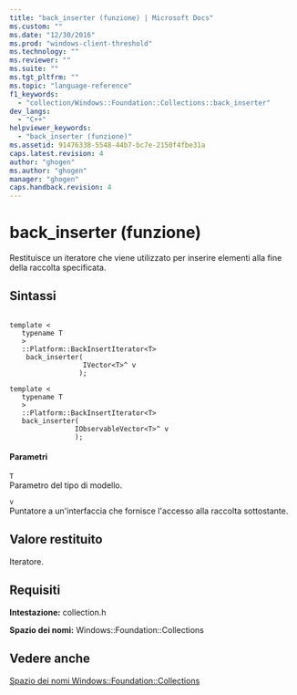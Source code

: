 ```yaml
---
title: "back_inserter (funzione) | Microsoft Docs"
ms.custom: ""
ms.date: "12/30/2016"
ms.prod: "windows-client-threshold"
ms.technology: ""
ms.reviewer: ""
ms.suite: ""
ms.tgt_pltfrm: ""
ms.topic: "language-reference"
f1_keywords: 
  - "collection/Windows::Foundation::Collections::back_inserter"
dev_langs: 
  - "C++"
helpviewer_keywords: 
  - "back_inserter (funzione)"
ms.assetid: 91476338-5548-44b7-bc7e-2150f4fbe31a
caps.latest.revision: 4
author: "ghogen"
ms.author: "ghogen"
manager: "ghogen"
caps.handback.revision: 4
---
```

# back_inserter (funzione)
Restituisce un iteratore che viene utilizzato per inserire elementi alla fine della raccolta specificata.  
  
## Sintassi  
  
```  
  
template <  
   typename T  
   >  
   ::Platform::BackInsertIterator<T>   
    back_inserter(  
                  IVector<T>^ v  
                 );  
  
template <  
   typename T  
   >  
   ::Platform::BackInsertIterator<T>   
   back_inserter(  
                IObservableVector<T>^ v  
                );  
```  
  
#### Parametri  
 `T`  
 Parametro del tipo di modello.  
  
 `v`  
 Puntatore a un'interfaccia che fornisce l'accesso alla raccolta sottostante.  
  
## Valore restituito  
 Iteratore.  
  
## Requisiti  
 **Intestazione:** collection.h  
  
 **Spazio dei nomi:** Windows::Foundation::Collections  
  
## Vedere anche  
 [Spazio dei nomi Windows::Foundation::Collections](../cppcx/windows-foundation-collections-namespace-c-cx.md)